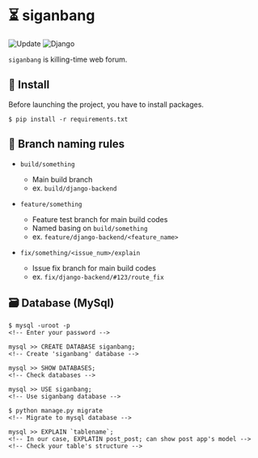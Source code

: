 # :hourglass_flowing_sand: siganbang

![Update](https://img.shields.io/github/last-commit/tigermeal/siganbang)
![Django](https://img.shields.io/badge/Django-v2.2.5-green)

`siganbang` is killing-time web forum.

## :rocket: Install

Before launching the project, you have to install packages.

```
$ pip install -r requirements.txt
```

## :pencil: Branch naming rules

- `build/something`
    - Main build branch
    - ex. `build/django-backend`

- `feature/something`
    - Feature test branch for main build codes
    - Named basing on `build/something`
    - ex. `feature/django-backend/<feature_name>`

- `fix/something/<issue_num>/explain`
    - Issue fix branch for main build codes
    - ex. `fix/django-backend/#123/route_fix`

## :card_file_box: Database (MySql)

```
$ mysql -uroot -p
<!-- Enter your password -->

mysql >> CREATE DATABASE siganbang;
<!-- Create 'siganbang' database -->

mysql >> SHOW DATABASES;
<!-- Check databases -->

mysql >> USE siganbang;
<!-- Use siganbang database -->

$ python manage.py migrate
<!-- Migrate to mysql database -->

mysql >> EXPLAIN `tablename`;
<!-- In our case, EXPLATIN post_post; can show post app's model -->
<!-- Check your table's structure -->
```